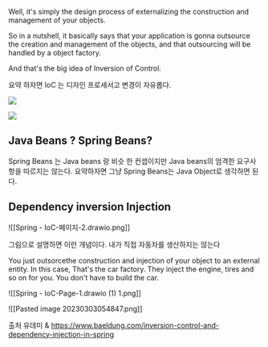 Well, it's simply the design process of externalizing the construction and management of your objects.

So in a nutshell, it basically says that your application is gonna outsource the creation and management of the objects, and that outsourcing will be handled by a object factory.

And that's the big idea of Inversion of Control.

요약 하자면 IoC 는 디자인 프로세서고 변경이 자유롭다.

![](C:\Users\user\Documents\GitHub\ramyo564.github.io\images\2023-03-16-03-46-57-image.png)

![](C:\Users\user\AppData\Roaming\marktext\images\2023-03-16-02-07-14-image.png)

## Java Beans ? Spring Beans?

Spring Beans 는 Java beans 랑 비슷 한 컨셉이지만 Java beans의 엄격한 
요구사항을 따르지는 않는다.
요약하자면 그냥 Spring Beans는 Java Object로 생각하면 된다.

## Dependency inversion Injection

![[Spring - IoC-페이지-2.drawio.png]]

그림으로 설명하면 이런 개념이다.
내가 직접 자동차를 생산하지는 않는다

You just outsorcethe construction and injection of your object to an external entity.
In this case, That's the car factory.
They inject the engine, tires and so on for you.
You don't have to build the car.

![[Spring - IoC-Page-1.drawio (1) 1.png]]

![[Pasted image 20230303054847.png]]

출처 유데미 & https://www.baeldung.com/inversion-control-and-dependency-injection-in-spring
